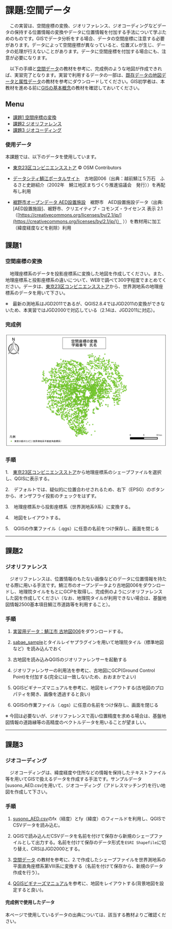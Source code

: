 # 課題:空間データ
　この実習は、空間座標の変換、ジオリファレンス、ジオコーディングなどデータの保持する位置情報の変換やデータに位置情報を付加する手法について学ぶためのものです。GISでデータ分析をする場合、データの空間座標に注意する必要があります。データによって空間座標が異なっていると、位置ズレが生じ、データの処理が行えないことがあります。データに空間座標を付加する場合にも、注意が必要になります。

　以下の手順と[空間データ]の教材を参考に、完成例のような地図が作成できれば、実習完了となります。実習で利用するデータの一部は、[既存データの地図データと属性データ]の教材を参考にダウンロードしてください。GIS初学者は、本教材を進める前に[GISの基本概念]の教材を確認しておいてください。


**Menu**
--------
* [課題1 空間座標の変換](#空間座標の変換)
* [課題2 ジオリファレンス](#ジオリファレンス)
* [課題3 ジオコーディング](#ジオコーディング)

### 使用データ
本課題では、以下のデータを使用しています。

- [東京23区コンビニエンスストア] © OSM Contributors

- [データシティ鯖江ポータルサイト]　古地図006（出典：越前鯖江５万石　ふるさと史跡紹介（2002年　鯖江地区まちづくり推進協議会　発行））を再配布し利用

- [裾野市オープンデータ AED設置施設]　裾野市　AED設置施設データ（出典:[AED設置施設]、裾野市、クリエイティブ・コモンズ・ライセンス 表示 2.1（[https://creativecommons.org/licenses/by/2.1/jp/](https://creativecommons.org/licenses/by/2.1/jp/)） ））を教材用に加工（緯度経度などを削除）利用


## 課題1
### 空間座標の変換
　地理座標系のデータを投影座標系に変換した地図を作成してください。また、地理座標系と投影座標系の違いについて、WEBで調べて300字程度でまとめてください。データは、[東京23区コンビニエンスストア]から、世界測地系の地理座標系のデータを用いて下さい。

※　最新の測地系はJGD2011であるが、QGIS2.8.4ではJGD2011の変換ができないため、本実習ではJGD2000で対応している（2.14は、JGD2011に対応）。

### 完成例
![完成例](pic/8-1.png)

### 手順
1.　[東京23区コンビニエンスストア]から地理座標系のシェープファイルを選択し、QGISに表示する。

2.　デフォルトでは、疑似的に位置合わせされるため、右下（EPSG）のボタンから、オンザフライ投影のチェックをはずす。

3.　地理座標系から投影座標系（世界測地系9系）に変換する。

4.　地図をレイアウトする。

5.　QGISの作業ファイル（.qgs）に任意の名前をつけ保存し、画面を閉じる

-------

## 課題2
### ジオリファレンス
　ジオリファレンスは、位置情報のもたない画像などのデータに位置情報を持たせる際に用いる手法です。鯖江市のオープンデータより古地図006をダウンロードし、地理院タイルをもとにGCPを取得し、完成例のようにジオリファレンスした図を作成してください（なお、地理院タイルが利用できない場合は、基盤地図情報2500基本項目鯖江市道路等を利用すること）。


### 手順
1. [実習用データ：鯖江市 古地図006](https://raw.githubusercontent.com/gis-oer/datasets/master/raster/006.jpg)をダウンロードする。

2. [sabae_sample](https://raw.githubusercontent.com/gis-oer/datasets/master/vector/sabae_sample.zip)とタイルレイヤプラグインを用いて地理院タイル（標準地図など）を読み込んでおく

4. 古地図を読み込みQGISのジオリファレンサーを起動する

5. ジオリファレンサーの利用法を参考に、古地図にGCP(Ground Control Point)を付加する(完全には一致しないため、おおまかでよい)

6. QGISビギナーズマニュアルを参考に、地図をレイアウトする(古地図のプロパティを開き、画像を透過すると良い)

7. QGISの作業ファイル（.qgs）に任意の名前をつけ保存し、画面を閉じる

※ 今回は必要ないが、ジオリファレンスで高い位置精度を求める場合は、基盤地図情報の道路縁等の高精度のベクトルデータを用いることが望ましい。

-------

## 課題3
### ジオコーディング
　ジオコーディングは、緯度経度や住所などの情報を保持したテキストファイル等を用いてGISで扱えるデータを作成する手法です。サンプルデータ[susono_AED.csv]を用いて、ジオコーディング（アドレスマッチング)を行い地図を作成して下さい。


### 手順
1. [susono_AED.csv](https://raw.githubusercontent.com/gis-oer/datasets/master/vector/susono_sample.zip)のfx（経度）とfy（緯度）のフィールドを利用し、QGISでCSVデータを読み込む。

2. QGISで読み込んだCSVデータを名前を付けて保存から新規のシェープファイルとして出力する。名前を付けて保存のデータ形式を`ESRI Shapefile`に切り替え、CRSはJGD2000とする。

3. [空間データ] の教材を参考に、2.で作成したシェープファイルを世界測地系の平面直角座標系第Ⅷ系に変換する（名前を付けて保存から、新規のデータ作成を行う）。

4. [QGISビギナーズマニュアル]を参考に、地図をレイアウトする(背景地図を設定すると良い)。

#### 完成例で使用したデータ
本ページで使用しているデータの出典については、該当する教材よりご確認ください。

[地理情報科学教育用スライド（GIScスライド）]:http://curricula.csis.u-tokyo.ac.jp/slide/4.html
[裾野市オープンデータ AED設置施設]:http://linkdata.org/work/rdf1s1034i
[データシティ鯖江ポータルサイト]:http://data.city.sabae.lg.jp/
[空間座標の変換]:../08/08.md
[QGISビギナーズマニュアル]:../QGIS/QGIS.md
[東京23区コンビニエンスストア]:https://github.com/gis-oer/datasets/raw/master/vector/tokyo23ku-cvs.zip
[利用規約]:../../../policy.md
[その他のライセンスについて]:../../license.md
[よくある質問とエラー]:../../questions/questions.md

[GISの基本概念]:../../00/00.md
[QGISビギナーズマニュアル]:../../QGIS/QGIS.md
[GRASSビギナーズマニュアル]:../../GRASS/GRASS.md
[リモートセンシングとその解析]:../../06/06.md
[既存データの地図データと属性データ]:../../07/07.md
[空間データ]:../../08/08.md
[空間データベース]:../../09/09.md
[空間データの統合・修正]:../../10/10.md
[基本的な空間解析]:../../11/11.md
[ネットワーク分析]:../../12/12.md
[領域分析]:../../13/13.md
[点データの分析]:../../14/14.md
[ラスタデータの分析]:../../15/15.md
[傾向面分析]:../../16/16.md
[空間的自己相関]:../../17/17.md
[空間補間]:../../18/18.md
[空間相関分析]:../../19/19.md
[空間分析におけるスケール]:../../20/20.md
[視覚的伝達]:../../21/21.md
[参加型GISと社会貢献]:../../26/26.md

[地理院地図]:https://maps.gsi.go.jp
[e-Stat]:https://www.e-stat.go.jp/
[国土数値情報]:http://nlftp.mlit.go.jp/ksj/
[基盤地図情報]:http://www.gsi.go.jp/kiban/
[地理院タイル]:http://maps.gsi.go.jp/development/ichiran.html

[課題ページ_QGISビギナーズマニュアル]:../../tasks/t_qgis_entry.md
[課題ページ_GRASSビギナーズマニュアル]:../../tasks/t_grass_entry.md
[課題ページ_リモートセンシングとその解析]:../../tasks/t_06.md
[課題ページ_既存データの地図データと属性データ]:../../tasks/t_07.md
[課題ページ_空間データ]:../../tasks/t_08.md
[課題ページ_空間データベース]:../../tasks/t_09.md
[課題ページ_空間データの統合・修正]:../../tasks/t_10.md
[課題ページ_基本的な空間解析]:../../tasks/t_11.md
[課題ページ_ネットワーク分析]:../../tasks/t_12.md
[課題ページ_基本的な空間解析]:../../tasks/t_13.md
[課題ページ_点データの分析]:../../tasks/t_14.md
[課題ページ_ラスタデータの分析]:../../tasks/t_15.md
[課題ページ_空間補間]:../../tasks/t_18.md
[課題ページ_視覚的伝達]:../../tasks/t_21.md
[課題ページ_参加型GISと社会貢献]:../../tasks/t_26.md
